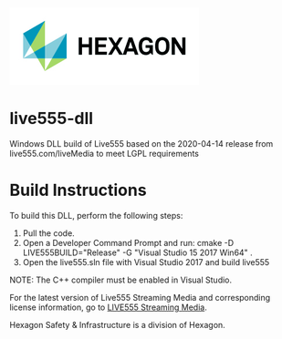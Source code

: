 ![Hexagon logo](/Hexagon_RGB.jpg)

# live555-dll
Windows DLL build of Live555 based on the 2020-04-14 release from live555.com/liveMedia to meet LGPL requirements

# Build Instructions
To build this DLL, perform the following steps:
1. Pull the code.
2. Open a Developer Command Prompt and run: cmake -D LIVE555BUILD="Release" -G "Visual Studio 15 2017 Win64" .
3. Open the live555.sln file with Visual Studio 2017 and build live555

NOTE: The C++ compiler must be enabled in Visual Studio.

For the latest version of Live555 Streaming Media and corresponding license information, go to [LIVE555 Streaming Media](http://www.live555.com/liveMedia/).

Hexagon Safety & Infrastructure is a division of Hexagon.
